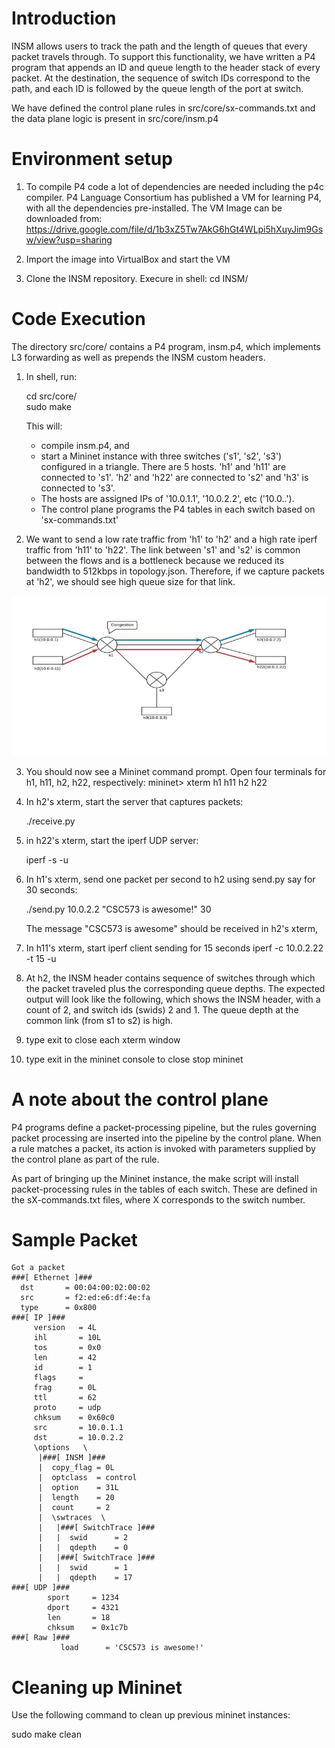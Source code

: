 Introduction
============

INSM allows users to track the path and the length of queues that every
packet travels through.  To support this functionality, we have written a P4 program that appends an ID and queue length to the header stack of every packet.  At the destination, the sequence of switch IDs correspond to the path, and each ID is followed by the queue length of the port at switch.

We have defined the control plane rules in src/core/sx-commands.txt and the data plane logic is present in src/core/insm.p4

Environment setup
=================
1. To compile P4 code a lot of dependencies are needed including the p4c compiler. P4 Language Consortium has published a VM for learning P4, with all the dependencies pre-installed. 
The VM Image can be downloaded from: https://drive.google.com/file/d/1b3xZ5Tw7AkG6hGt4WLpi5hXuyJim9Gsw/view?usp=sharing

2. Import the image into VirtualBox and start the VM

3. Clone the INSM repository. Execure in shell:
   cd INSM/   

Code Execution
==============

The directory src/core/ contains a P4 program,
insm.p4, which implements L3 forwarding as well as prepends the INSM custom headers.

1. In shell, run:

   cd src/core/  
   sudo make
  
   This will:
   * compile insm.p4, and
   * start a Mininet instance with three switches ('s1', 's2', 's3') configured
     in a triangle. There are 5 hosts. 'h1' and 'h11' are connected to 's1'.
     'h2' and 'h22' are connected to 's2' and 'h3' is connected to 's3'.     
   * The hosts are assigned IPs of '10.0.1.1', '10.0.2.2', etc
     ('10.0.<Switchid>.<hostID>').
   * The control plane programs the P4 tables in each switch based on
     'sx-commands.txt'

2. We want to send a low rate traffic from 'h1' to 'h2' and a high
   rate iperf traffic from 'h11' to 'h22'.  The link between 's1' and
   's2' is common between the flows and is a bottleneck because we
   reduced its bandwidth to 512kbps in topology.json.  Therefore, if we
   capture packets at 'h2', we should see high queue size for that
   link.

![Setup](setup.jpg)

3. You should now see a Mininet command prompt. Open four terminals
   for h1, h11, h2, h22, respectively:
   mininet> xterm h1 h11 h2 h22
   
3. In h2's xterm, start the server that captures packets:
   
   ./receive.py
   
4. in h22's xterm, start the iperf UDP server:
   
   iperf -s -u
   

5. In h1's xterm, send one packet per second to h2 using send.py
   say for 30 seconds:
  
   ./send.py 10.0.2.2 "CSC573 is awesome!" 30
   
   The message "CSC573 is awesome" should be received in h2's xterm,
6. In h11's xterm, start iperf client sending for 15 seconds
  iperf -c 10.0.2.22 -t 15 -u
   
7. At h2, the INSM header contains sequence of
 switches through which the packet traveled plus the corresponding
 queue depths.  The expected output will look like the following,
 which shows the INSM header, with a count of 2, and switch ids
 (swids) 2 and 1.  The queue depth at the common link (from s1 to
 s2) is high.
8. type exit to close each xterm window
9. type exit in the mininet console to close stop mininet


A note about the control plane
==============================

P4 programs define a packet-processing pipeline, but the rules
governing packet processing are inserted into the pipeline by the
control plane.  When a rule matches a packet, its action is invoked
with parameters supplied by the control plane as part of the rule.

As part of bringing up the Mininet instance, the
make script will install packet-processing rules in the tables of
each switch. These are defined in the sX-commands.txt files, where
X corresponds to the switch number.

Sample Packet
=============
```
Got a packet
###[ Ethernet ]###
  dst       = 00:04:00:02:00:02
  src       = f2:ed:e6:df:4e:fa
  type      = 0x800
###[ IP ]###
     version   = 4L
     ihl       = 10L
     tos       = 0x0
     len       = 42
     id        = 1
     flags     =
     frag      = 0L
     ttl       = 62
     proto     = udp
     chksum    = 0x60c0
     src       = 10.0.1.1
     dst       = 10.0.2.2
     \options   \
      |###[ INSM ]###
      |  copy_flag = 0L
      |  optclass  = control
      |  option    = 31L
      |  length    = 20
      |  count     = 2
      |  \swtraces  \
      |   |###[ SwitchTrace ]###
      |   |  swid      = 2
      |   |  qdepth    = 0
      |   |###[ SwitchTrace ]###
      |   |  swid      = 1
      |   |  qdepth    = 17
###[ UDP ]###
        sport     = 1234
        dport     = 4321
        len       = 18
        chksum    = 0x1c7b
###[ Raw ]###
           load      = 'CSC573 is awesome!'
```

Cleaning up Mininet
===================
Use the following command to clean up
previous mininet instances:


sudo make clean
